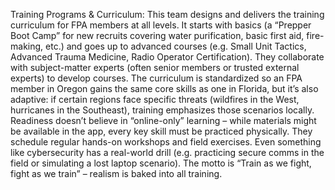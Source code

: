Training Programs & Curriculum: This team designs and delivers the training curriculum for FPA members at all levels. It starts with basics (a “Prepper Boot Camp” for new recruits covering water purification, basic first aid, fire-making, etc.) and goes up to advanced courses (e.g. Small Unit Tactics, Advanced Trauma Medicine, Radio Operator Certification). They collaborate with subject-matter experts (often senior members or trusted external experts) to develop courses. The curriculum is standardized so an FPA member in Oregon gains the same core skills as one in Florida, but it’s also adaptive: if certain regions face specific threats (wildfires in the West, hurricanes in the Southeast), training emphasizes those scenarios locally. Readiness doesn’t believe in “online-only” learning – while materials might be available in the app, every key skill must be practiced physically. They schedule regular hands-on workshops and field exercises. Even something like cybersecurity has a real-world drill (e.g. practicing secure comms in the field or simulating a lost laptop scenario). The motto is “Train as we fight, fight as we train” – realism is baked into all training.